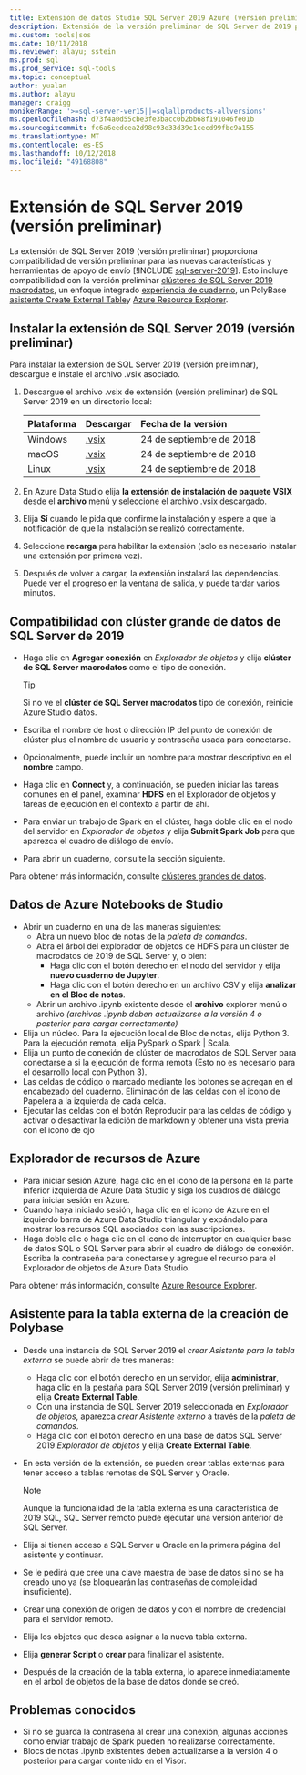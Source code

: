 ```yaml
---
title: Extensión de datos Studio SQL Server 2019 Azure (versión preliminar) | Microsoft Docs
description: Extensión de la versión preliminar de SQL Server de 2019 para Azure Data Studio
ms.custom: tools|sos
ms.date: 10/11/2018
ms.reviewer: alayu; sstein
ms.prod: sql
ms.prod_service: sql-tools
ms.topic: conceptual
author: yualan
ms.author: alayu
manager: craigg
monikerRange: '>=sql-server-ver15||=sqlallproducts-allversions'
ms.openlocfilehash: d73f4a0d55cbe3fe3bacc0b2bb68f191046fe01b
ms.sourcegitcommit: fc6a6eedcea2d98c93e33d39c1cecd99fbc9a155
ms.translationtype: MT
ms.contentlocale: es-ES
ms.lasthandoff: 10/12/2018
ms.locfileid: "49168808"
---
```

# <a name="sql-server-2019-extension-preview"></a>Extensión de SQL Server 2019 (versión preliminar)

La extensión de SQL Server 2019 (versión preliminar) proporciona compatibilidad de versión preliminar para las nuevas características y herramientas de apoyo de envío [!INCLUDE [sql-server-2019](..\includes\sssqlv15-md.md)]. Esto incluye compatibilidad con la versión preliminar [clústeres de SQL Server 2019 macrodatos](../big-data-cluster/big-data-cluster-overview.md), un enfoque integrado [experiencia de cuaderno](../big-data-cluster/notebooks-guidance.md), un PolyBase [asistente Create External Table](../relational-databases/polybase/data-virtualization.md?toc=%2fsql%2fbig-data-cluster%2ftoc.json)y [Azure Resource Explorer](azure-resource-explorer.md).

## <a name="install-the-sql-server-2019-extension-preview"></a>Instalar la extensión de SQL Server 2019 (versión preliminar)

Para instalar la extensión de SQL Server 2019 (versión preliminar), descargue e instale el archivo .vsix asociado.

1. Descargue el archivo .vsix de extensión (versión preliminar) de SQL Server 2019 en un directorio local:

   |Plataforma|Descargar|Fecha de la versión|
   |:---|:---|:---|
   |Windows|[.vsix](https://go.microsoft.com/fwlink/?linkid=2024911)|24 de septiembre de 2018|
   |macOS|[.vsix](https://go.microsoft.com/fwlink/?linkid=2024587)|24 de septiembre de 2018 |
   |Linux|[.vsix](https://go.microsoft.com/fwlink/?linkid=2024841)|24 de septiembre de 2018 |

1. En Azure Data Studio elija **la extensión de instalación de paquete VSIX** desde el **archivo** menú y seleccione el archivo .vsix descargado.

1. Elija **Sí** cuando le pida que confirme la instalación y espere a que la notificación de que la instalación se realizó correctamente.

1. Seleccione **recarga** para habilitar la extensión (solo es necesario instalar una extensión por primera vez).

1. Después de volver a cargar, la extensión instalará las dependencias. Puede ver el progreso en la ventana de salida, y puede tardar varios minutos.

##  <a name="sql-server-2019-big-data-cluster-support"></a>Compatibilidad con clúster grande de datos de SQL Server de 2019

* Haga clic en **Agregar conexión** en *Explorador de objetos* y elija **clúster de SQL Server macrodatos** como el tipo de conexión.

   > [!TIP]
   > Si no ve el **clúster de SQL Server macrodatos** tipo de conexión, reinicie Azure Studio datos.

* Escriba el nombre de host o dirección IP del punto de conexión de clúster plus el nombre de usuario y contraseña usada para conectarse.
* Opcionalmente, puede incluir un nombre para mostrar descriptivo en el **nombre** campo.
* Haga clic en **Connect** y, a continuación, se pueden iniciar las tareas comunes en el panel, examinar **HDFS** en el Explorador de objetos y tareas de ejecución en el contexto a partir de ahí.
* Para enviar un trabajo de Spark en el clúster, haga doble clic en el nodo del servidor en *Explorador de objetos* y elija **Submit Spark Job** para que aparezca el cuadro de diálogo de envío.
* Para abrir un cuaderno, consulte la sección siguiente.

Para obtener más información, consulte [clústeres grandes de datos](../big-data-cluster/big-data-cluster-overview.md).


## <a name="azure-data-studio-notebooks"></a>Datos de Azure Notebooks de Studio

* Abrir un cuaderno en una de las maneras siguientes:
  * Abra un nuevo bloc de notas de la *paleta de comandos*.
  * Abra el árbol del explorador de objetos de HDFS para un clúster de macrodatos de 2019 de SQL Server y, o bien:
    * Haga clic con el botón derecho en el nodo del servidor y elija **nuevo cuaderno de Jupyter**.
    * Haga clic con el botón derecho en un archivo CSV y elija **analizar en el Bloc de notas**.
  * Abrir un archivo .ipynb existente desde el **archivo** explorer menú o archivo *(archivos .ipynb deben actualizarse a la versión 4 o posterior para cargar correctamente)*
* Elija un núcleo. Para la ejecución local de Bloc de notas, elija Python 3. Para la ejecución remota, elija PySpark o Spark | Scala.
* Elija un punto de conexión de clúster de macrodatos de SQL Server para conectarse a si la ejecución de forma remota (Esto no es necesario para el desarrollo local con Python 3).
* Las celdas de código o marcado mediante los botones se agregan en el encabezado del cuaderno. Eliminación de las celdas con el icono de Papelera a la izquierda de cada celda.
* Ejecutar las celdas con el botón Reproducir para las celdas de código y activar o desactivar la edición de markdown y obtener una vista previa con el icono de ojo


## <a name="azure-resource-explorer"></a>Explorador de recursos de Azure

* Para iniciar sesión Azure, haga clic en el icono de la persona en la parte inferior izquierda de Azure Data Studio y siga los cuadros de diálogo para iniciar sesión en Azure.
* Cuando haya iniciado sesión, haga clic en el icono de Azure en el izquierdo barra de Azure Data Studio triangular y expándalo para mostrar los recursos SQL asociados con las suscripciones.
* Haga doble clic o haga clic en el icono de interruptor en cualquier base de datos SQL o SQL Server para abrir el cuadro de diálogo de conexión. Escriba la contraseña para conectarse y agregue el recurso para el Explorador de objetos de Azure Data Studio.

Para obtener más información, consulte [Azure Resource Explorer](azure-resource-explorer.md).


## <a name="polybase-create-external-table-wizard"></a>Asistente para la tabla externa de la creación de Polybase

* Desde una instancia de SQL Server 2019 el *crear Asistente para la tabla externa* se puede abrir de tres maneras:
  * Haga clic con el botón derecho en un servidor, elija **administrar**, haga clic en la pestaña para SQL Server 2019 (versión preliminar) y elija **Create External Table**.
  * Con una instancia de SQL Server 2019 seleccionada en *Explorador de objetos*, aparezca *crear Asistente externo* a través de la *paleta de comandos*.
  * Haga clic con el botón derecho en una base de datos SQL Server 2019 *Explorador de objetos* y elija **Create External Table**.
* En esta versión de la extensión, se pueden crear tablas externas para tener acceso a tablas remotas de SQL Server y Oracle.

  > [!NOTE]
  > Aunque la funcionalidad de la tabla externa es una característica de 2019 SQL, SQL Server remoto puede ejecutar una versión anterior de SQL Server.

* Elija si tienen acceso a SQL Server u Oracle en la primera página del asistente y continuar.
* Se le pedirá que cree una clave maestra de base de datos si no se ha creado uno ya (se bloquearán las contraseñas de complejidad insuficiente).
* Crear una conexión de origen de datos y con el nombre de credencial para el servidor remoto.
* Elija los objetos que desea asignar a la nueva tabla externa.
* Elija **generar Script** o **crear** para finalizar el asistente.
* Después de la creación de la tabla externa, lo aparece inmediatamente en el árbol de objetos de la base de datos donde se creó.


## <a name="known-issues"></a>Problemas conocidos

* Si no se guarda la contraseña al crear una conexión, algunas acciones como enviar trabajo de Spark pueden no realizarse correctamente.
* Blocs de notas .ipynb existentes deben actualizarse a la versión 4 o posterior para cargar contenido en el Visor.
